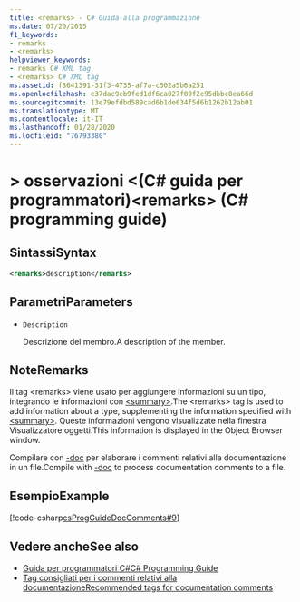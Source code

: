 ```yaml
---
title: <remarks> - C# Guida alla programmazione
ms.date: 07/20/2015
f1_keywords:
- remarks
- <remarks>
helpviewer_keywords:
- remarks C# XML tag
- <remarks> C# XML tag
ms.assetid: f8641391-31f3-4735-af7a-c502a5b6a251
ms.openlocfilehash: e37dac9cb9fed1df6ca027f09f2c95dbbc8ea66d
ms.sourcegitcommit: 13e79efdbd589cad6b1de634f5d6b1262b12ab01
ms.translationtype: MT
ms.contentlocale: it-IT
ms.lasthandoff: 01/28/2020
ms.locfileid: "76793380"
---
```

# <a name="remarks-c-programming-guide"></a><span data-ttu-id="4982b-102">> osservazioni \<(C# guida per programmatori)</span><span class="sxs-lookup"><span data-stu-id="4982b-102">\<remarks> (C# programming guide)</span></span>

## <a name="syntax"></a><span data-ttu-id="4982b-103">Sintassi</span><span class="sxs-lookup"><span data-stu-id="4982b-103">Syntax</span></span>

```xml
<remarks>description</remarks>
```

## <a name="parameters"></a><span data-ttu-id="4982b-104">Parametri</span><span class="sxs-lookup"><span data-stu-id="4982b-104">Parameters</span></span>

- `Description`

  <span data-ttu-id="4982b-105">Descrizione del membro.</span><span class="sxs-lookup"><span data-stu-id="4982b-105">A description of the member.</span></span>

## <a name="remarks"></a><span data-ttu-id="4982b-106">Note</span><span class="sxs-lookup"><span data-stu-id="4982b-106">Remarks</span></span>

<span data-ttu-id="4982b-107">Il tag \<remarks> viene usato per aggiungere informazioni su un tipo, integrando le informazioni con [\<summary>](./summary.md).</span><span class="sxs-lookup"><span data-stu-id="4982b-107">The \<remarks> tag is used to add information about a type, supplementing the information specified with [\<summary>](./summary.md).</span></span> <span data-ttu-id="4982b-108">Queste informazioni vengono visualizzate nella finestra Visualizzatore oggetti.</span><span class="sxs-lookup"><span data-stu-id="4982b-108">This information is displayed in the Object Browser window.</span></span>

<span data-ttu-id="4982b-109">Compilare con [-doc](../../language-reference/compiler-options/doc-compiler-option.md) per elaborare i commenti relativi alla documentazione in un file.</span><span class="sxs-lookup"><span data-stu-id="4982b-109">Compile with [-doc](../../language-reference/compiler-options/doc-compiler-option.md) to process documentation comments to a file.</span></span>

## <a name="example"></a><span data-ttu-id="4982b-110">Esempio</span><span class="sxs-lookup"><span data-stu-id="4982b-110">Example</span></span>

[!code-csharp[csProgGuideDocComments#9](~/samples/snippets/csharp/VS_Snippets_VBCSharp/csProgGuideDocComments/CS/DocComments.cs#9)]

## <a name="see-also"></a><span data-ttu-id="4982b-111">Vedere anche</span><span class="sxs-lookup"><span data-stu-id="4982b-111">See also</span></span>

- [<span data-ttu-id="4982b-112">Guida per programmatori C#</span><span class="sxs-lookup"><span data-stu-id="4982b-112">C# Programming Guide</span></span>](../index.md)
- [<span data-ttu-id="4982b-113">Tag consigliati per i commenti relativi alla documentazione</span><span class="sxs-lookup"><span data-stu-id="4982b-113">Recommended tags for documentation comments</span></span>](./recommended-tags-for-documentation-comments.md)
